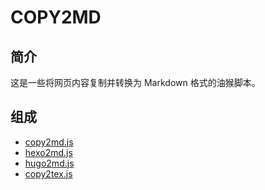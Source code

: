 # COPY2MD

## 简介

这是一些将网页内容复制并转换为 Markdown 格式的油猴脚本。

## 组成

- [copy2md.js](copy2md.js)
- [hexo2md.js](hexo2md.js)
- [hugo2md.js](hugo2md.js)
- [copy2tex.js](copy2tex.js)
